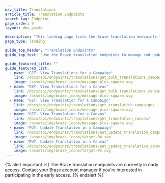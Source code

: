 ```yaml
---
nav_title: Translations
article_title: Translation Endpoints
search_tag: Endpoint
page_order: 9
layout: dev_guide

description: "This landing page lists the Braze translation endpoints."
page_type: landing

guide_top_header: "Translation Endpoints"
guide_top_text: "Use the Braze translation endpoints to manage and update translations in your campaigns and Canvases."

guide_featured_title: ""
guide_featured_list:
  - name: "GET: View Translations for a Campaign"
    link: /docs/api/endpoints/translations/get_bulk_translations_campaigns/
    image: /assets/img/braze_icons/message-plus-square.svg
  - name: "GET: View Translations for a Canvas"
    link: /docs/api/endpoints/translations/get_bulk_translations_canvases/
    image: /assets/img/braze_icons/message-plus-square.svg
  - name: "GET: View Translation for a Campaign"
    link: /docs/api/endpoints/translations/get_translation_campaign/
    image: /assets/img/braze_icons/message-plus-square.svg
  - name: "GET: View Translation for a Canvas"
    link: /docs/api/endpoints/translations/get_translation_canvas/
    image: /assets/img/braze_icons/message-plus-square.svg
  - name: "PUT: Update Translation in a Campaign"
    link: /docs/api/endpoints/translations/put_update_translation_campaign/
    image: /assets/img/braze_icons/target-04.svg
  - name: "PUT: Update Translation in a Canvas"
    link: /docs/api/endpoints/translations/put_update_translation_canvas/
    image: /assets/img/braze_icons/target-04.svg
---
```


{% alert important %}
The Braze translation endpoints are currently in early access. Contact your Braze account manager if you're interested in participating in the early access.
{% endalert %}
